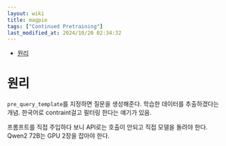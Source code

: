 ```yaml
---
layout: wiki 
title: magpie
tags: ["Continued Pretraining"]
last_modified_at: 2024/10/20 02:34:32
---
```


- [원리](#원리)

# 원리
`pre_query_template`를 지정하면 질문을 생성해준다. 학습한 데이터를 추출하겠다는 개념. 한국어로 contraint걸고 필터링 한다는 얘기가 있음.

프롬프트를 직접 주입하다 보니 API로는 호출이 안되고 직접 모델을 돌려야 한다. Qwen2 72B는 GPU 2장을 잡아야 한다.